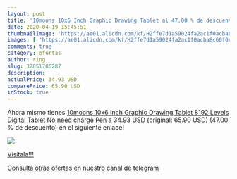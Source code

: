 ```yaml
---
layout: post
title: '10moons 10x6 Inch Graphic Drawing Tablet al 47.00 % de descuento'
date: 2020-04-19 15:45:51
thumbnailImage: 'https://ae01.alicdn.com/kf/H2ffe7d1a59024fa2ac1f0acba8c60f0cB/10moons-10x6-Inch-Graphic-Drawing-Tablet-8192-Levels-Digital-Tablet-No-need-charge-Pen.jpg_350x350._SL200_.jpg'
images: [ 'https://ae01.alicdn.com/kf/H2ffe7d1a59024fa2ac1f0acba8c60f0cB/10moons-10x6-Inch-Graphic-Drawing-Tablet-8192-Levels-Digital-Tablet-No-need-charge-Pen.jpg_350x350._SL200_.jpg' ]
comments: true
category: ofertas
author: ring
slug: 32851786287
description:
actualPrice: 34.93 USD
comparePrice: 65.90 USD
inStock: true
---
```


Ahora mismo tienes [10moons 10x6 Inch Graphic Drawing Tablet  8192 Levels  Digital Tablet  No need charge Pen](https://www.amazon.com/dp/32851786287/?tag=redken08-20) a 34.93 USD (original: 65.90 USD) (47.00 %  de descuento) en el siguiente enlace!

[![](https://ae01.alicdn.com/kf/H2ffe7d1a59024fa2ac1f0acba8c60f0cB/10moons-10x6-Inch-Graphic-Drawing-Tablet-8192-Levels-Digital-Tablet-No-need-charge-Pen.jpg_350x350._SL200_.jpg)](https://www.amazon.com/dp/32851786287/?tag=redken08-20)

[Visítala!!!](https://www.amazon.com/dp/32851786287/?tag=redken08-20)

[Consulta otras ofertas en nuestro canal de telegram](https://t.me/s/ofertas25)
